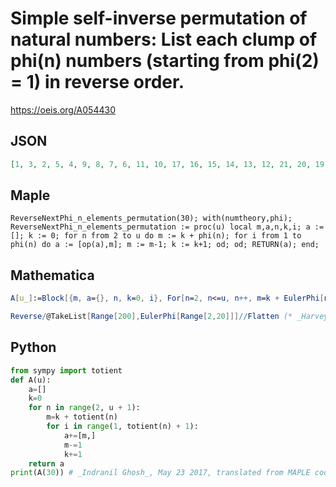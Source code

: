 # Simple self\-inverse permutation of natural numbers: List each clump of phi\(n\) numbers \(starting from phi\(2\) \= 1\) in reverse order\.
https://oeis.org/A054430
## JSON
```JSON
[1, 3, 2, 5, 4, 9, 8, 7, 6, 11, 10, 17, 16, 15, 14, 13, 12, 21, 20, 19, 18, 27, 26, 25, 24, 23, 22, 31, 30, 29, 28, 41, 40, 39, 38, 37, 36, 35, 34, 33, 32, 45, 44, 43, 42, 57, 56, 55, 54, 53, 52, 51, 50, 49, 48, 47, 46, 63, 62, 61, 60, 59, 58, 71, 70, 69, 68, 67, 66, 65, 64, 79]
```
## Maple
```Maple
ReverseNextPhi_n_elements_permutation(30); with(numtheory,phi); ReverseNextPhi_n_elements_permutation := proc(u) local m,a,n,k,i; a := []; k := 0; for n from 2 to u do m := k + phi(n); for i from 1 to phi(n) do a := [op(a),m]; m := m-1; k := k+1; od; od; RETURN(a); end;
```
## Mathematica
```Mathematica
A[u_]:=Block[{m, a={}, n, k=0, i}, For[n=2, n<=u, n++, m=k + EulerPhi[n]; For[i=1, i<=EulerPhi[n], i++, AppendTo[a, m]; m=m - 1; k = k + 1]]; Return [a]]; A[30] (* _Indranil Ghosh_, May 23 2017, translated from MAPLE code *)
```
```Mathematica
Reverse/@TakeList[Range[200],EulerPhi[Range[2,20]]]//Flatten (* _Harvey P. Dale_, Oct 19 2022 *)
```
## Python
```Python
from sympy import totient
def A(u):
    a=[]
    k=0
    for n in range(2, u + 1):
        m=k + totient(n)
        for i in range(1, totient(n) + 1):
            a+=[m,]
            m-=1
            k+=1
    return a
print(A(30)) # _Indranil Ghosh_, May 23 2017, translated from MAPLE code
```
